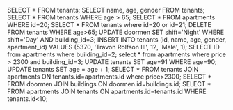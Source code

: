 SELECT * FROM tenants;
SELECT name, age, gender FROM tenants;
SELECT * FROM tenants WHERE age > 65;
SELECT * FROM apartments WHERE id=20;
SELECT * FROM  tenants where id=20 or id=21;
DELETE FROM tenants WHERE age>65;
UPDATE doormen SET shift='Night' WHERE shift='Day' AND building_id=3;
INSERT INTO tenants (id, name, age, gender, apartment_id) VALUES (5370, 'Travon Rolfson III', 12, 'Male', 1);
SELECT ID from apartments where building_id=2;
select * from apartments where price > 2300 and building_id=3;
UPDATE tenants SET age=91 WHERE age=90;
UPDATE tenants SET age = age + 1;
SELECT * FROM tenants JOIN apartments ON tenants.id=apartments.id where price>2300;
SELECT * FROM doormen JOIN buildings ON doormen.id=buildings.id;
SELECT * FROM apartments JOIN tenants ON apartments.id=tenants.id WHERE tenants.id<10;
